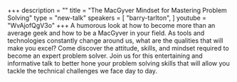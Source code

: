 +++
description = ""
title = "The MacGyver Mindset for Mastering Problem Solving"
type = "new-talk"
speakers = [
        "barry-tarlton",
]
youtube = "WvAjofQgV3o"
+++
A humorous look at how to become more than an average geek and how to be a MacGyver in your field. As tools and technologies constantly change around us, what are the qualities that will make you excel? Come discover the attitude, skills, and mindset required to become an expert problem solver. Join us for this entertaining and informative talk to better hone your problem solving skills that will allow you tackle the technical challenges we face day to day.